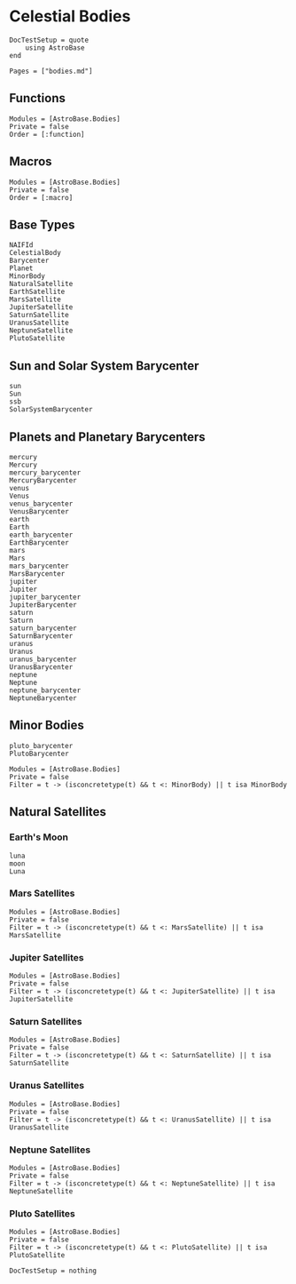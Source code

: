 # Celestial Bodies

```@meta
DocTestSetup = quote
    using AstroBase
end
```

```@contents
Pages = ["bodies.md"]
```

## Functions

```@autodocs
Modules = [AstroBase.Bodies]
Private = false
Order = [:function]
```

## Macros

```@autodocs
Modules = [AstroBase.Bodies]
Private = false
Order = [:macro]
```

## Base Types

```@docs
NAIFId
CelestialBody
Barycenter
Planet
MinorBody
NaturalSatellite
EarthSatellite
MarsSatellite
JupiterSatellite
SaturnSatellite
UranusSatellite
NeptuneSatellite
PlutoSatellite
```

## Sun and Solar System Barycenter

```@docs
sun
Sun
ssb
SolarSystemBarycenter
```

## Planets and Planetary Barycenters

```@docs
mercury
Mercury
mercury_barycenter
MercuryBarycenter
venus
Venus
venus_barycenter
VenusBarycenter
earth
Earth
earth_barycenter
EarthBarycenter
mars
Mars
mars_barycenter
MarsBarycenter
jupiter
Jupiter
jupiter_barycenter
JupiterBarycenter
saturn
Saturn
saturn_barycenter
SaturnBarycenter
uranus
Uranus
uranus_barycenter
UranusBarycenter
neptune
Neptune
neptune_barycenter
NeptuneBarycenter
```

## Minor Bodies

```@docs
pluto_barycenter
PlutoBarycenter
```

```@autodocs
Modules = [AstroBase.Bodies]
Private = false
Filter = t -> (isconcretetype(t) && t <: MinorBody) || t isa MinorBody
```

## Natural Satellites

### Earth's Moon

```@docs
luna
moon
Luna
```

### Mars Satellites

```@autodocs
Modules = [AstroBase.Bodies]
Private = false
Filter = t -> (isconcretetype(t) && t <: MarsSatellite) || t isa MarsSatellite
```

### Jupiter Satellites

```@autodocs
Modules = [AstroBase.Bodies]
Private = false
Filter = t -> (isconcretetype(t) && t <: JupiterSatellite) || t isa JupiterSatellite
```

### Saturn Satellites

```@autodocs
Modules = [AstroBase.Bodies]
Private = false
Filter = t -> (isconcretetype(t) && t <: SaturnSatellite) || t isa SaturnSatellite
```

### Uranus Satellites

```@autodocs
Modules = [AstroBase.Bodies]
Private = false
Filter = t -> (isconcretetype(t) && t <: UranusSatellite) || t isa UranusSatellite
```

### Neptune Satellites

```@autodocs
Modules = [AstroBase.Bodies]
Private = false
Filter = t -> (isconcretetype(t) && t <: NeptuneSatellite) || t isa NeptuneSatellite
```

### Pluto Satellites

```@autodocs
Modules = [AstroBase.Bodies]
Private = false
Filter = t -> (isconcretetype(t) && t <: PlutoSatellite) || t isa PlutoSatellite
```

```@meta
DocTestSetup = nothing
```

